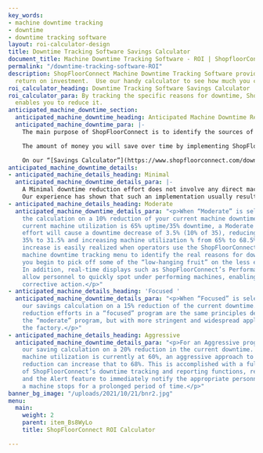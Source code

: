 ```yaml
---
key_words:
- machine downtime tracking
- downtime
- downtime tracking software
layout: roi-calculator-design
title: Downtime Tracking Software Savings Calculator
document_title: Machine Downtime Tracking Software - ROI | ShopfloorConnect
permalink: "/downtime-tracking-software-ROI"
description: ShopFloorConnect Machine Downtime Tracking Software provides significant
  return on investment.  Use our handy calculator to see how much you can benefit.
roi_calculator_heading: Downtime Tracking Software Savings Calculator
roi_calculator_para: By tracking the specific reasons for downtime, ShopFloorConnect
  enables you to reduce it.
anticipated_machine_downtime_section:
  anticipated_machine_downtime_heading: Anticipated Machine Downtime Reduction Effort
  anticipated_machine_downtime_para: |-
    The main purpose of ShopFloorConnect is to identify the sources of inefficiency, especially machine downtime.

    The amount of money you will save over time by implementing ShopFloorConnect will depend in large part on how aggressively you intend to work at reducing machine downtime.

    On our “[Savings Calculator”](https://www.shopfloorconnect.com/downtime-tracking-software-roi) page, there is an “Anticipated Downtime Reduction Effort” pull down selection with four options. The options, and their impact on the savings calculation, are described below:
anticipated_machine_downtime_details:
- anticipated_machine_details_heading: Minimal
  anticipated_machine_downtime_details_para: |-
    A Minimal downtime reduction effort does not involve any direct machine downtime tracking, instead, it typically consists of nothing more than notifying the machine operators that ShopFloorConnect tracking software has been implemented, and deploying one or two large-format displays to show the uptime status of your machines in real time for everyone to see (using ShopFloorConnect’s Factory Viewer Equipment Summary).
    Our experience has shown that such an implementation usually results in a 5% reduction in machine downtime. In other words, if your current machine utilization is 60%, then your machine downtime is 40%. A 5% reduction will bring it down to 38%. This 5% reduction in downtime will be used to calculate the savings.
- anticipated_machine_details_heading: Moderate
  anticipated_machine_downtime_details_para: "<p>When “Moderate” is selected, we base
    the calculation on a 10% reduction of your current machine downtime. So if your
    current machine utilization is 65% uptime/35% downtime, a Moderate Downtime Reduction
    effort will cause a downtime decrease of 3.5% (10% of 35), reducing downtime from
    35% to 31.5% and increasing machine utilization % from 65% to 68.5%.<br>Such an
    increase is easily realized when operators use the ShopFloorConnect Machine Interface
    machine downtime tracking menu to identify the real reasons for downtime, and
    you begin to pick off some of the “low-hanging fruit” on the less efficient machines.
    In addition, real-time displays such as ShopFloorConnect’s Performance Summary
    allow personnel to quickly spot under performing machines, enabling more timely
    corrective action.</p>"
- anticipated_machine_details_heading: 'Focused '
  anticipated_machine_downtime_details_para: "<p>When “Focused” is selected, we base
    our savings calculation on a 15% reduction of the current downtime. Typical downtime
    reduction efforts in a “focused” program are the same principles described under
    the “moderate” program, but with more stringent and widespread application throughout
    the factory.</p>"
- anticipated_machine_details_heading: Aggressive
  anticipated_machine_downtime_details_para: "<p>For an Aggressive program, we base
    our saving calculation on a 20% reduction in the current downtime. So if your
    machine utilization is currently at 60%, an aggressive approach to machine downtime
    reduction can increase that to 68%. This is accomplished with a full application
    of ShopFloorConnect’s downtime tracking and reporting functions, real time displays,
    and the Alert feature to immediately notify the appropriate personnel each time
    a machine stops for a prolonged period of time.</p>"
banner_bg_image: "/uploads/2021/10/21/bnr2.jpg"
menu:
  main:
    weight: 2
    parent: item_Bs8WyLo
    title: ShopFloorConnect ROI Calculator

---
```

